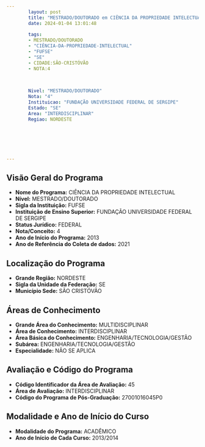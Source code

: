 ```yaml
---
        layout: post
        title: "MESTRADO/DOUTORADO em CIÊNCIA DA PROPRIEDADE INTELECTUAL na FUFSE  "
        date: 2024-01-04 13:01:48
     
        tags:
        - MESTRADO/DOUTORADO
        - "CIÊNCIA-DA-PROPRIEDADE-INTELECTUAL"
        - "FUFSE"
        - "SE"
        - CIDADE:SÃO-CRISTÓVÃO
        - NOTA:4
        
       

        Nivel: "MESTRADO/DOUTORADO"
        Nota: "4"
        Instituicao: "FUNDAÇÃO UNIVERSIDADE FEDERAL DE SERGIPE"
        Estado: "SE"
        Area: "INTERDISCIPLINAR"
        Regiao: NORDESTE
        
        
        
        
        
        
---
```

## Visão Geral do Programa
- **Nome do Programa:** CIÊNCIA DA PROPRIEDADE INTELECTUAL
- **Nível:** MESTRADO/DOUTORADO
- **Sigla da Instituição:** FUFSE
- **Instituição de Ensino Superior:** FUNDAÇÃO UNIVERSIDADE FEDERAL DE SERGIPE
- **Status Jurídico:** FEDERAL
- **Nota/Conceito:** 4
- **Ano de Início do Programa:** 2013
- **Ano de Referência do Coleta de dados:** 2021

## Localização do Programa
- **Grande Região:** NORDESTE
- **Sigla da Unidade da Federação:** SE
- **Município Sede:** SÃO CRISTÓVÃO

## Áreas de Conhecimento
- **Grande Área do Conhecimento:** MULTIDISCIPLINAR
- **Área de Conhecimento:** INTERDISCIPLINAR
- **Área Básica do Conhecimento:** ENGENHARIA/TECNOLOGIA/GESTÃO
- **Subárea:** ENGENHARIA/TECNOLOGIA/GESTÃO
- **Especialidade:** NÃO SE APLICA

## Avaliação e Código do Programa
- **Código Identificador da Área de Avaliação:** 45
- **Área de Avaliação:** INTERDISCIPLINAR
- **Código do Programa de Pós-Graduação:** 27001016045P0


## Modalidade e Ano de Início do Curso
- **Modalidade do Programa:** ACADÊMICO
- **Ano de Início de Cada Curso:** 2013/2014
